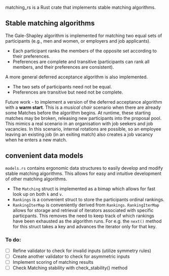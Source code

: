 matching_rs is a Rust crate that implements stable matching algorithms.

## Stable matching algorithms

The Gale-Shapley algorithm is implemented for matching two equal sets of participants (e.g., men and women, or employers and job applicants).
- Each participant ranks the members of the opposite set according to their preferences.
- Preferences are complete and transitive (participants can rank all members, and their preferences are consistent).

A more general deferred acceptance algorithm is also implemented.
- The two sets of participants need not be equal.
- Preferences are transitive but need not be complete.

Future work - to implement a version of the deferred acceptance algorithm with a **warm start**. This is a _musical chair_ scenario when there are already some Matches before the algorithm begins. At runtime, these starting matches may be broken, releasing new participants into the proposal pool. This mimics a real scenario in an organisation with job seekers and job vacancies. In this scenario, internal rotations are possible, so an employee leaving an existing job (in an exiting match) also creates a job vacancy when he enters a new match.  

## convenient data models

`models.rs` contains ergonomic data structures to easily develop and modify stable matching algorithms. This allows for easy and intuitive development of other matching algorithms. 
- The `Matching` struct is implemented as a bimap which allows for fast look up on both `k` and `v`.
- `Rankings` is a convenient struct to store the participants ordinal rankings.
- `RankingIterMap` is conveniently derived from `Rankings`. `RankingIterMap` allows for storage and retrieval of iterators associated with specific particpants. This removes the need to keep track of which rankings have been exhausted as the algorithm runs. For e.g. the `next()` method for this struct takes a key and advances the iterator only for that key.


### To do:
- [ ] Refine validator to check for invalid inputs (utilize symmetry rules)
- [ ] Create another validator to check for asymmetric inputs
- [ ] Implement scoring of matching results
- [ ] Check Matching stability with check_stability() method
